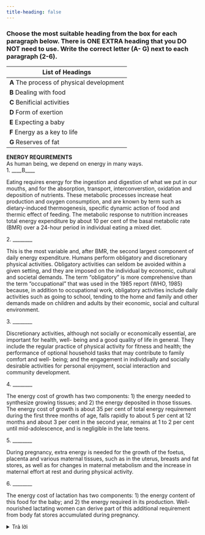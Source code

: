 ```yaml
---
title-heading: false
---
```


### Choose the most suitable heading from the box for each paragraph below. There is ONE EXTRA heading that you DO NOT need to use.  Write the correct letter (A- G) next to each paragraph (2-6).

| List of Headings |
|------------------|
| **A**  The process of physical development |
| **B**  Dealing with food |
| **C**  Benificial activities |
| **D**  Form of exertion |
| **E**  Expecting a baby |
| **F**  Energy as a key to life |
| **G**  Reserves of fat |

**ENERGY REQUIREMENTS**  
As human being, we depend on energy in many ways.  
1\.  \_\_\_\_B\_\_\_\_

Eating requires energy for the ingestion and digestion of what we put in our mouths, and for the absorption, transport, interconverstion, oxidation and deposition of nutrients. These metabolic processes increase heat production and oxygen consumption, and are known by term such as  dietary-induced thermogenesis, specific dynamic action of food and thermic effect of feeding. The metabolic response to nutrition increases total energy expenditure by about 10 per cent of the basal metabolic rate (BMR) over a 24-hour period in individual eating a mixed diet.  

2\.  \_\_\_\_\_\_\_\_

This is the most variable and, after BMR, the second largest component of daily energy expenditure. Humans perform  obligatory  and  discretionary  physical activities. Obligatory activities can seldom be avoided within a given setting, and they are imposed on the individual by economic, cultural and societal demands. The term “obligatory” is more comprehensive than the term “occupational” that was used in the 1985 report (WHO, 1985) because, in addition to occupational work, obligatory activities include daily activities such as going to school, tending to the home and family and other demands made on children and adults by their economic, social and cultural environment. 

3\.  \_\_\_\_\_\_\_\_

Discretionary activities, although not socially or economically essential, are important for health, well- being and a good quality of life in general. They include the regular practice of physical activity for fitness and health; the performance of optional household tasks that may contribute to family comfort and well- being; and the engagement in individually and socially desirable activities for personal enjoyment, social interaction and community development. 

4\.  \_\_\_\_\_\_\_\_

The energy cost of growth has two components: 1) the energy needed to synthesize growing tissues; and 2) the energy deposited in those tissues. The energy cost of growth is about 35 per cent of total energy requirement during the first three months of age, falls rapidly to about 5 per cent at 12 months and about 3 per cent in the second year, remains at 1 to 2 per cent until mid-adolescence, and is negligible in the late teens. 

5\.  \_\_\_\_\_\_\_\_

During pregnancy, extra energy is needed for the growth of the foetus, placenta and various maternal tissues, such as in the  uterus, breasts and fat stores, as well as for changes in maternal metabolism and the increase in maternal effort at rest and during physical activity. 

6\.  \_\_\_\_\_\_\_\_

The energy cost of lactation has two components: 1) the energy content of this food for the baby; and 2) the energy required in its production. Well-nourished lactating women can derive part of this additional requirement from body fat stores accumulated during pregnancy.


<details><summary>Trả lời</summary>
<p>

2. D
3. C
4. A
5. E
6. G

</p>
</details>